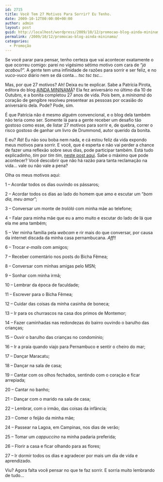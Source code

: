 ```yaml
---
id: 2715
title: Você Tem 27 Motivos Para Sorrir? Eu Tenho.
date: 2009-10-12T00:00:00+00:00
author: admin
layout: post
guid: http://localhost/wordpress/2009/10/12/promocao-blog-ainda-mininama/
permalink: /2009/10/12/promocao-blog-ainda-mininama/
categories:
  - Promoção
---
```

Se você parar para pensar, tenho certeza que vai acontecer exatamente o que ocorreu comigo: parei no vigésimo sétimo motivo com cara de “_já acabou_?”. A gente tem uma infinidade de razões para sorrir e ser feliz, e no _vuco-vuco_ diário nem se dá conta… _tsc tsc tsc…_

Mas, por que 27 motivos? Ah! Deixa eu te explicar. Sabe a Patrícia Pirota, editora do blog <a href="http://www.patriciapirota.blogspot.com/" target="_blank">AINDA MININAMÁ</a>? Ela fez aniversário no último dia 10 de Outubro, e a bonita completou 27 anos de vida. Pois bem, a _mininamá_ do coração de gengibre resolveu presentear as pessoas por ocasião do aniversário dela. Pode? Pode, sim.

É que Patrícia não é mesmo alguém convencional, e o blog dela também não teria como ser. Somente lá para a gente receber um desafio tão gostoso como esse, de listar 27 motivos para sorrir e, de quebra, correr o risco gostoso de ganhar um livro de Drummond, autor querido da bonita.

E eu? _Rá_! Eu não sou boba nem nada, e cá estou feliz da vida expondo meus motivos para sorrir. E você, que é esperta e não vai perder a chance de fazer uma reflexão sobre seus dias, pode participar também. Está tudo explicadinho, _tim_ por _tim tim_, <a href="http://patriciapirota.blogspot.com/2009/10/o-aniversario-e-meu-mas-o-presente-e.html" target="_blank">neste post aqui</a>. Sabe o máximo que pode acontecer? Você descobrir que não há razão para tanta reclamação na vida… vale ou não vale a pena?

Olha os meus motivos aqui:

1 – Acordar todos os dias ouvindo os pássaros;

2 – Acordar todos os dias ao lado do homem que amo e escutar um “_bom dia, meu amor_”;

3 – Conversar um monte de _trolóló_ com minha mãe ao telefone;

4 – Falar para minha mãe que eu a amo muito e escutar do lado de lá que ela me ama também;

5 – Ver minha família pela _webcam_ e rir mais do que conversar, por causa da internet discada da minha casa pernambucana. _Aff_!!

6 – Trocar _e-mails_ com amigos;

7 – Receber comentário nos posts do Bicha Fêmea;

8 – Conversar com minhas amigas pelo MSN;

9 – Sonhar com minha irmã;

10 – Lembrar da época de faculdade;

11 – Escrever para o Bicha Fêmea;

12 – Cuidar das coisas da minha casinha de boneca;

13 – Ir para os churrascos na casa dos primos de Montemor;

14 – Fazer caminhadas nas redondezas do bairro ouvindo o barulho das crianças;

15 – Ouvir o barulho das crianças no condomínio;

16 – Ir a praia quando viajo para Pernambuco e sentir o cheiro do mar;

17 – Dançar Maracatu;

18 – Dançar na sala de casa;

19 – Cantar com os olhos fechados, sentindo com o coração e ficar arrepiada;

20 – Cantar no banho;

21 – Dançar com o marido na sala de casa;

22 – Lembrar, com o irmão, das coisas da infância;

23 – Comer o feijão da minha mãe;

24 – Passear na Lagoa, em Campinas, nos dias de verão;

25 – Tomar um _cappuccino_ na minha padaria preferida;

26 – Florir a casa e ficar olhando para as flores;

27 – Ir dormir todos os dias e agradecer por mais um dia de vida e aprendizado.

Viu? Agora falta você pensar no que te faz sorrir. E sorria muito lembrando de tudo…